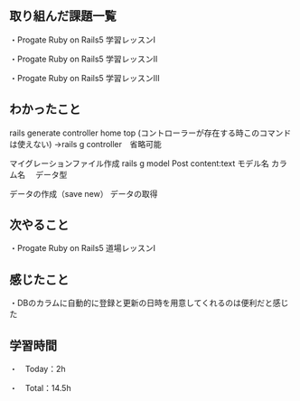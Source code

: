 ## 取り組んだ課題一覧
・Progate Ruby on Rails5 学習レッスンI

・Progate Ruby on Rails5 学習レッスンII

・Progate Ruby on Rails5 学習レッスンIII

## わかったこと
rails generate controller home top
(コントローラーが存在する時このコマンドは使えない)
→rails g controller　省略可能

マイグレーションファイル作成
rails g model Post content:text 
モデル名 カラム名 　データ型

データの作成（save new）
データの取得

## 次やること
・Progate Ruby on Rails5 道場レッスンI

## 感じたこと
・DBのカラムに自動的に登録と更新の日時を用意してくれるのは便利だと感じた

## 学習時間
・　Today：2h

・　Total：14.5h

